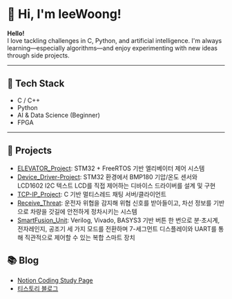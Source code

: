 # 👋 Hi, I'm leeWoong!

**Hello!**  
I love tackling challenges in C, Python, and artificial intelligence.
I'm always learning—especially algorithms—and enjoy experimenting with new ideas through side projects.

---

## 🔨 Tech Stack
- C / C++
- Python
- AI & Data Science (Beginner)
- FPGA
---

## 📝 Projects
- [ELEVATOR_Project](https://github.com/0verFIow/ELEVATOR_Project): STM32 + FreeRTOS 기반 엘리베이터 제어 시스템
- [Device_Driver-Project](https://github.com/0verFIow/Device_Driver-Project): STM32 환경에서 BMP180 기압/온도 센서와 LCD1602 I2C 텍스트 LCD를 직접 제어하는 디바이스 드라이버를 설계 및 구현
- [TCP-IP_Project](https://github.com/0verFIow/TCP-IP_Proejct): C 기반 멀티스레드 채팅 서버/클라이언트
- [Receive_Threat](https://github.com/0verFIow/Receive_Threat): 운전자 위협을 감지해 위협 신호를 받아들이고, 차선 정보를 기반으로 차량을 갓길에 안전하게 정차시키는 시스템
- [SmartFusion_Unit](https://github.com/0verFIow/SmartFusion_Unit): Verilog, Vivado, BASYS3 기반 버튼 한 번으로 분·초시계, 전자레인지, 공조기 세 가지 모드를 전환하며 7-세그먼트 디스플레이와 UART를 통해 직관적으로 제어할 수 있는 복합 스마트 장치
## 📚 Blog
- [Notion Coding Study Page](https://www.notion.so/Coding-Study-Page-1f371c55d5ca80b8ab0adf3ea6d587b4)
- [티스토리 블로그](https://leeun8000.tistory.com/)

